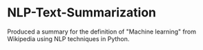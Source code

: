 # NLP-Text-Summarization
Produced a summary for the definition of "Machine learning" from Wikipedia using NLP techniques in Python.
